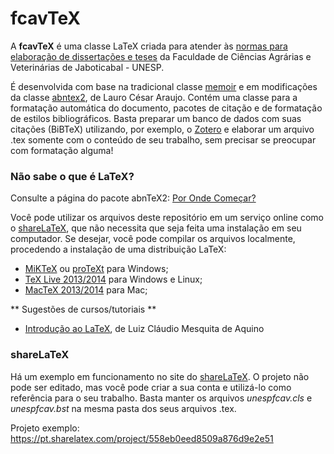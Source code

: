 # fcavTeX

A **fcavTeX** é uma classe LaTeX criada para atender às [normas para elaboração de dissertações e teses](http://www.fcav.unesp.br/Home/posgraduacao/normas_disss_tese.pdf) da Faculdade de Ciências Agrárias e Veterinárias de Jaboticabal - UNESP. 

É desenvolvida com base na tradicional classe [memoir](https://www.ctan.org/pkg/memoir) e em modificações da classe [abntex2](https://github.com/abntex/abntex2), de Lauro César Araujo. Contém uma classe para a formatação automática do documento, pacotes de citação e de formatação de estilos bibliográficos. Basta preparar um banco de dados com suas citações (BiBTeX) utilizando, por exemplo, o [Zotero](http://www.zotero.org/) e elaborar um arquivo .tex somente com o conteúdo de seu trabalho, sem precisar se preocupar com formatação alguma!

### Não sabe o que é LaTeX? ###

Consulte a página do pacote abnTeX2: [Por Onde Começar?](https://github.com/abntex/abntex2/wiki/PorOndeComecar)

Você pode utilizar os arquivos deste repositório em um serviço online como o [shareLaTeX](https://pt.sharelatex.com/), que não necessita que seja feita uma instalação em seu computador. Se desejar, você pode compilar os arquivos localmente, procedendo a instalação de uma distribuição LaTeX:

  * [MiKTeX](http://www.miktex.org/) ou [proTeXt](http://www.tug.org/protext/) para Windows;
  * [TeX Live 2013/2014](http://www.tug.org/texlive/) para Windows e Linux;
  * [MacTeX 2013/2014](http://tug.org/mactex/) para Mac;

** Sugestões de cursos/tutoriais **

  * [Introdução ao LaTeX](http://www.lcmaquino.org/category/introducao-ao-latex/), de Luiz Cláudio Mesquita de Aquino

### shareLaTeX ###

Há um exemplo em funcionamento no site do [shareLaTeX](https://pt.sharelatex.com/). O projeto não pode ser editado, mas você pode criar a sua conta e utilizá-lo como referência para o seu trabalho. Basta manter os arquivos *unespfcav.cls* e *unespfcav.bst* na mesma pasta dos seus arquivos .tex.

Projeto exemplo: https://pt.sharelatex.com/project/558eb0eed8509a876d9e2e51